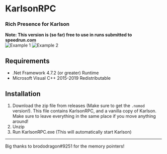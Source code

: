 # KarlsonRPC
### Rich Presence for Karlson
**Note: This version is (so far) free to use in runs submitted to speedrun.com**<br>
![Example 1](https://i.ibb.co/RCyqdrp/image.png) ![Example 2](https://i.ibb.co/Hd7spjw/image.png)<br>

## Requirements
* .Net Framework 4.7.2 (or greater) Runtime
* Microsoft Visual C++ 2015-2019 Redistributable


## Installation

1. Download the zip file from releases (Make sure to get the `.nomod` version!).
This file contains KarlsonRPC, and a vanilla copy of Karlson. Make sure to leave everything in the same place if you move anything around!
2. Unzip
3. Run KarlsonRPC.exe (This will automatically start Karlson)

<hr>
Big thanks to brododragon#9251 for the memory pointers!
